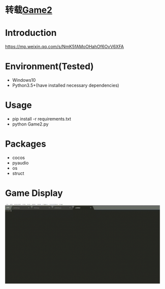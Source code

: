# 转载[Game2](https://github.com/CharlesPikachu/Games/tree/master/Game2)

# Introduction
https://mp.weixin.qq.com/s/NmK5fAMoOHahOf6OvV6XFA

# Environment(Tested)
- Windows10
- Python3.5+(have installed necessary dependencies)

# Usage
- pip install -r requirements.txt
- python Game2.py

# Packages
- cocos
- pyaudio
- os
- struct

# Game Display
![giphy](effect/running.gif)